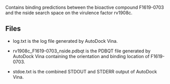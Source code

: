 Contains binding predictions between the bioactive compound F1619-0703 and the nside search space on the virulence factor rv1908c.

## Files

- log.txt is the log file generated by AutoDock Vina.

- rv1908c_F1619-0703_nside.pdbqt is the PDBQT file generated by AutoDock Vina containing the orientation and binding location of F1619-0703.

- stdoe.txt is the combined STDOUT and STDERR output of AutoDock Vina.

